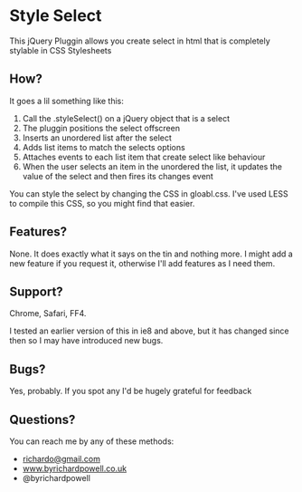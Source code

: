 # Style Select

This jQuery Pluggin allows you create select in html that is completely stylable in CSS Stylesheets

## How?

It goes a lil something like this:

1. Call the .styleSelect() on a jQuery object that is a select
2. The pluggin positions the select offscreen
3. Inserts an unordered list after the select
4. Adds list items to match the selects options
5. Attaches events to each list item that create select like behaviour
6. When the user selects an item in the unordered the list, it updates the value of the select and then fires its changes event

You can style the select by changing the CSS in gloabl.css.  I've used LESS to compile this CSS, so you might find that easier.

## Features?

None. It does exactly what it says on the tin and nothing more.  I might add a new feature if you request it, otherwise I'll add features as I need them.

## Support?

Chrome, Safari, FF4.

I tested an earlier version of this in ie8 and above, but it has changed since then so I may have introduced new bugs.

## Bugs?

Yes, probably.  If you spot any I'd be hugely grateful for feedback

## Questions?

You can reach me by any of these methods:

* richardo@gmail.com
* www.byrichardpowell.co.uk
* @byrichardpowell
